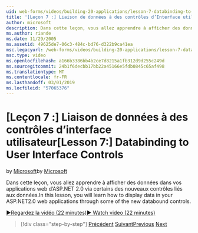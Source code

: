 ```yaml
---
uid: web-forms/videos/building-20-applications/lesson-7-databinding-to-user-interface-controls
title: '[Leçon 7 :] Liaison de données à des contrôles d’Interface utilisateur | Microsoft Docs'
author: microsoft
description: Dans cette leçon, vous allez apprendre à afficher des données dans votre application ASP.NET&#160;applications certains des nouveaux contrôles liés aux données par le biais de web 2.0.
ms.author: riande
ms.date: 11/29/2005
ms.assetid: 49625de7-06c3-484c-bd76-d322b9ca41ea
msc.legacyurl: /web-forms/videos/building-20-applications/lesson-7-databinding-to-user-interface-controls
msc.type: video
ms.openlocfilehash: a166b3386bb4b2ce7d8215a1fb312d9d255c249d
ms.sourcegitcommit: 24b1f6decbb17bb22a45166e5fdb0845c65af498
ms.translationtype: MT
ms.contentlocale: fr-FR
ms.lasthandoff: 03/01/2019
ms.locfileid: "57065376"
---
```

<a name="lesson-7-databinding-to-user-interface-controls"></a><span data-ttu-id="e6ade-103">[Leçon 7 :] Liaison de données à des contrôles d’interface utilisateur</span><span class="sxs-lookup"><span data-stu-id="e6ade-103">[Lesson 7:] Databinding to User Interface Controls</span></span>
====================
<span data-ttu-id="e6ade-104">by [Microsoft](https://github.com/microsoft)</span><span class="sxs-lookup"><span data-stu-id="e6ade-104">by [Microsoft](https://github.com/microsoft)</span></span>

<span data-ttu-id="e6ade-105">Dans cette leçon, vous allez apprendre à afficher des données dans vos applications web d’ASP.NET 2.0 via certains des nouveaux contrôles liés aux données.</span><span class="sxs-lookup"><span data-stu-id="e6ade-105">In this lesson, you will learn how to display data in your ASP.NET2.0 web applications through some of the new databound controls.</span></span>

[<span data-ttu-id="e6ade-106">&#9654;Regardez la vidéo (22 minutes)</span><span class="sxs-lookup"><span data-stu-id="e6ade-106">&#9654; Watch video (22 minutes)</span></span>](https://channel9.msdn.com/Blogs/ASP-NET-Site-Videos/lesson-7-databinding-to-user-interface-controls)

> [!div class="step-by-step"]
> <span data-ttu-id="e6ade-107">[Précédent](lesson-6-working-with-stylesheets-and-master-pages.md)
> [Suivant](lesson-8-working-with-the-gridview-and-formview.md)</span><span class="sxs-lookup"><span data-stu-id="e6ade-107">[Previous](lesson-6-working-with-stylesheets-and-master-pages.md)
[Next](lesson-8-working-with-the-gridview-and-formview.md)</span></span>
